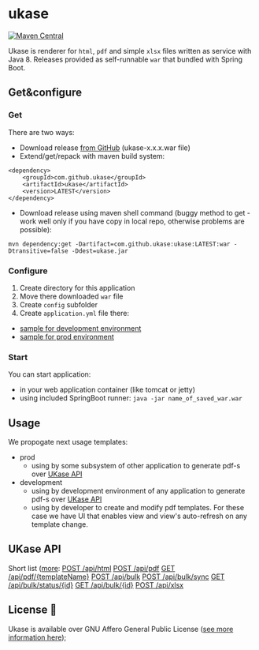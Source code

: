 # ukase
[![Maven Central](https://maven-badges.herokuapp.com/maven-central/com.github.ukase/ukase/badge.svg?style=flat)](http://mvnrepository.com/artifact/com.github.ukase/ukase)

Ukase is renderer for `html`, `pdf` and simple `xlsx` files written as service with Java 8.
Releases provided as self-runnable `war` that bundled with Spring Boot. 

## Get&amp;configure

### Get
There are two ways:
- Download release [from GitHub](https://github.com/ukase/ukase/releases/latest) (ukase-x.x.x.war file)
- Extend/get/repack with maven build system:
```
<dependency>
    <groupId>com.github.ukase</groupId>
    <artifactId>ukase</artifactId>
    <version>LATEST</version>
</dependency>
```
- Download release using maven shell command (buggy method to get - work well only if you have copy in local repo, otherwise problems are possible):
```
mvn dependency:get -Dartifact=com.github.ukase:ukase:LATEST:war -Dtransitive=false -Ddest=ukase.jar
```

### Configure
1. Create directory for this application
2. Move there downloaded `war` file
3. Create `config` subfolder
4. Create `application.yml` file there:
  - [sample for development environment](/samples/dev/application.yml)
  - [sample for prod environment](/samples/prod/application.yml)
  
### Start

You can start application:
- in your web application container (like tomcat or jetty)
- using included SpringBoot runner: `java -jar name_of_saved_war.war`

## Usage

We propogate next usage templates:
* prod
  - using by some subsystem of other application to generate pdf-s over [UKase API](#UKase_API)
* development
  - using by development environment of any application to generate pdf-s over [UKase API](#UKase_API)
  - using by developer to create and modify pdf templates. For these case we have UI that enables view and view's auto-refresh on any template change. 

## UKase API

Short list ([more](docs/api.md):
[POST /api/html](docs/api.md#get-apihtml)
[POST /api/pdf](docs/api.md#post-apipdf)
[GET /api/pdf/{templateName}](docs/api.md#get-apipdftemplatename)
[POST /api/bulk](docs/api.md#post-apibulk)
[POST /api/bulk/sync](docs/api.md#post-apibulksync)
[GET /api/bulk/status/{id}](docs/api.md#get-apibulkstatusid)
[GET /api/bulk/{id}](docs/api.md#get-apibulkid)
[POST /api/xlsx](docs/api.md#post-apixlsx-new)

## License :scroll:
Ukase is available over GNU Affero General Public License ([see more information here](http://www.gnu.org/licenses/));